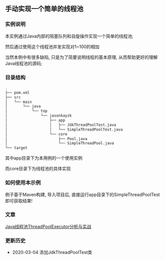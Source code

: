 ## 手动实现一个简单的线程池

### 实例说明

本实例通过Java内部的阻塞队列和自旋操作实现一个简单的线程池;

然后通过使用这个线程池并发实现对1~100的相加

当然本例中有很多缺陷, 只是为了简要说明线程的基本原理, 从而帮助更好的理解Java线程池的源码;

### 目录结构

```bash
.
├── pom.xml
├── src
│   └── main
│       └── java
│           └── top
│               └── jasonkayzk
│                   ├── app
│                   │   ├── JdkThreadPoolTest.java
│                   │   └── SimpleThreadPoolTest.java
│                   └── core
│                       ├── Pool.java
│                       └── SimpleThreadPool.java
└── target
```

其中app目录下为本用例的一个使用实例

而core目录下为线程池的具体实现

### 如何使用本示例

例子基于Maven构建, 导入项目后, 直接运行app目录下的SimpleThreadPoolTest即可获取结果!

### 文章

[Java线程池ThreadPoolExecutor分析与实战](https://jasonkayzk.github.io/2020/02/06/Java线程池ThreadPoolExecutor分析与实战/)

### 更新历史

-   2020-03-04 添加JdkThreadPoolTest类
